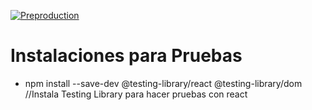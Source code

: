 [![Preproduction](https://github.com/JairoRamirezC/HeroesApp/actions/workflows/preproduction.yml/badge.svg)](https://github.com/JairoRamirezC/HeroesApp/actions/workflows/preproduction.yml)

# Instalaciones para Pruebas
- npm install --save-dev @testing-library/react @testing-library/dom  //Instala Testing Library para hacer pruebas con react